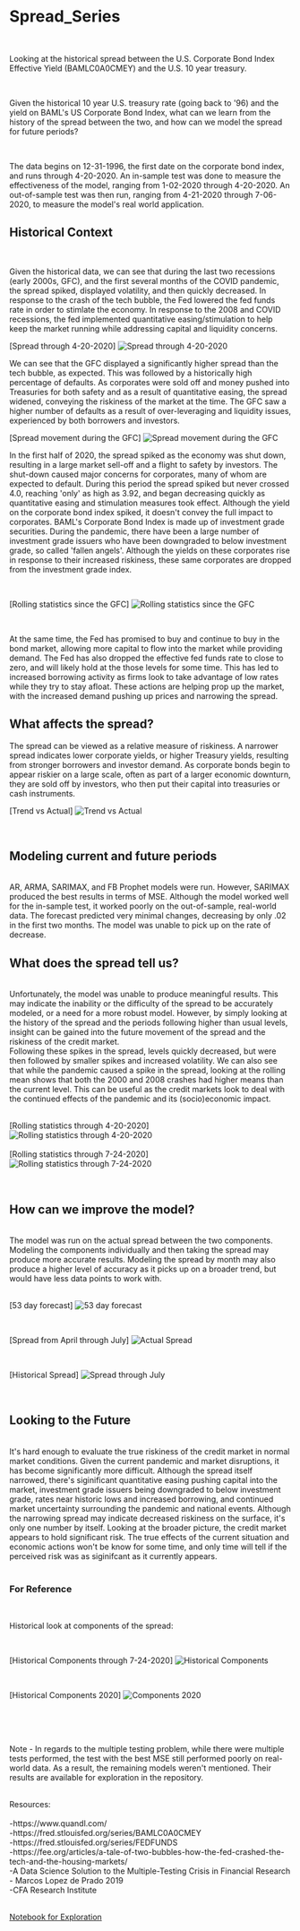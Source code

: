 # Spread_Series

<br/>

Looking at the historical spread between the U.S. Corporate Bond Index Effective Yield (BAMLC0A0CMEY) and the U.S. 10 year treasury. 

<br/>

Given the historical 10 year U.S. treasury rate (going back to '96) and the yield on BAML's US Corporate Bond Index, what can we learn from the history of the spread between the two, and how can we model the spread for future periods?

<br/>

The data begins on 12-31-1996, the first date on the corporate bond index, and runs through 4-20-2020. An in-sample test was done to measure the effectiveness of the model, ranging from 1-02-2020 through 4-20-2020. An out-of-sample test was then run, ranging from 4-21-2020 through 7-06-2020, to measure the model's real world application.

## Historical Context

<br/>

Given the historical data, we can see that during the last two recessions (early 2000s, GFC), and the first several months of the COVID pandemic, the spread spiked, displayed volatility, and then quickly decreased. In response to the crash of the tech bubble, the Fed lowered the fed funds rate in order to stimlate the economy. In response to the 2008 and COVID recessions, the fed implemented quantitative easing/stimulation to help keep the market running while addressing capital and liquidity concerns. 

[Spread through 4-20-2020]
![Spread through 4-20-2020](Images/Thru_4-20.png)

We can see that the GFC displayed a significantly higher spread than the tech bubble, as expected. This was followed by a historically high percentage of defaults. As corporates were sold off and money pushed into Treasuries for both safety and as a result of quantitative easing, the spread widened, conveying the riskiness of the market at the time. The GFC saw a higher number of defaults as a result of over-leveraging and liquidity issues, experienced by both borrowers and investors. 

[Spread movement during the GFC]
![Spread movement during the GFC](Images/GFC.png)

In the first half of 2020, the spread spiked as the economy was shut down, resulting in a large market sell-off and a flight to safety by investors. The shut-down caused major concerns for corporates, many of whom are expected to default. During this period the spread spiked but never crossed 4.0, reaching 'only' as high as 3.92, and began decreasing quickly as quantitative easing and stimulation measures took effect. Although the yield on the corporate bond index spiked, it doesn't convey the full impact to corporates. BAML's Corporate Bond Index is made up of investment grade securities. During the pandemic, there have been a large number of investment grade issuers who have been downgraded to below investment grade, so called 'fallen angels'. Although the yields on these corporates rise in response to their increased riskiness, these same corporates are dropped from the investment grade index.

<br/>

[Rolling statistics since the GFC]
![Rolling statistics since the GFC](Images/GFC_thru_Present.png)

<br/>

At the same time, the Fed has promised to buy and continue to buy in the bond market, allowing more capital to flow into the market while providing demand. The Fed has also dropped the effective fed funds rate to close to zero, and will likely hold at the those levels for some time. This has led to increased borrowing activity as firms look to take advantage of low rates while they try to stay afloat. These actions are helping prop up the market, with the increased demand pushing up prices and narrowing the spread.

## What affects the spread?

The spread can be viewed as a relative measure of riskiness. A narrower spread indicates lower corporate yields, or higher Treasury yields, resulting from stronger borrowers and investor demand. As corporate bonds begin to appear riskier on a large scale, often as part of a larger economic downturn, they are sold off by investors, who then put their capital into treasuries or cash instruments. 

[Trend vs Actual]
![Trend vs Actual](Images/Trend_v_Original.png)

<br/>

## Modeling current and future periods
<br/>
AR, ARMA, SARIMAX, and FB Prophet models were run. However, SARIMAX produced the best results in terms of MSE. Although the model worked well for the in-sample test, it worked poorly on the out-of-sample, real-world data. The forecast predicted very minimal changes, decreasing by only .02 in the first two months. The model was unable to pick up on the rate of decrease.

<br/>

## What does the spread tell us?
<br/>
Unfortunately, the model was unable to produce meaningful results. This may indicate the inability or the difficulty of the spread to be accurately modeled, or a need for a more robust model. However, by simply looking at the history of the spread and the periods following higher than usual levels, insight can be gained into the future movement of the spread and the riskiness of the credit market. 
<br/>
Following these spikes in the spread, levels quickly decreased, but were then followed by smaller spikes and increased volatility. We can also see that while the pandemic caused a spike in the spread, looking at the rolling mean shows that both the 2000 and 2008 crashes had higher means than the current level. This can be useful as the credit markets look to deal with the continued effects of the pandemic and its (socio)economic impact. 

<br/>
<br/>

[Rolling statistics through 4-20-2020]
![Rolling statistics through 4-20-2020](Images/Rolling.png)
<br/>
<br/>
[Rolling statistics through 7-24-2020]
![Rolling statistics through 7-24-2020](Images/Thru_7_24.png)

<br/>

## How can we improve the model?
<br/>
The model was run on the actual spread between the two components. Modeling the components individually and then taking the spread may produce more accurate results. Modeling the spread by month may also produce a higher level of accuracy as it picks up on a broader trend, but would have less data points to work with. 

<br/>
<br/>

[53 day forecast]
![53 day forecast](Images/53_days_out.png)

<br/>

[Spread from April through July]
![Actual Spread](Images/April_thru_July.png)

<br/>

[Historical Spread]
![Spread through July](Images/Thru_July.png)

<br/>

## Looking to the Future

<br/>
It's hard enough to evaluate the true riskiness of the credit market in normal market conditions. Given the current pandemic and market disruptions, it has become significantly more difficult. Although the spread itself narrowed, there's siginificant quantitative easing pushing capital into the market, investment grade issuers being downgraded to below investment grade, rates near historic lows and increased borrowing, and continued market uncertainty surrounding the pandemic and national events. Although the narrowing spread may indicate decreased riskiness on the surface, it's only one number by itself. Looking at the broader picture, the credit market appears to hold significant risk. The true effects of the current situation and economic actions won't be know for some time, and only time will tell if the perceived risk was as siginifcant as it currently appears.

<br/>
<br/>

### For Reference

<br/>

Historical look at components of the spread:

<br/>

[Historical Components through 7-24-2020]
![Historical Components](Images/Components.png)

<br/>

[Historical Components 2020]
![Components 2020](Images/Comps_2020.png)

<br/>
<br/>
<br/>

Note - In regards to the multiple testing problem, while there were multiple tests performed, the test with the best MSE still performed poorly on real-world data. As a result, the remaining models weren't mentioned. Their results are available for exploration in the repository.

<br/>
Resources:
<br/>
<br/>
-https://www.quandl.com/
<br/>
-https://fred.stlouisfed.org/series/BAMLC0A0CMEY
<br/>
-https://fred.stlouisfed.org/series/FEDFUNDS
<br/>
-https://fee.org/articles/a-tale-of-two-bubbles-how-the-fed-crashed-the-tech-and-the-housing-markets/
<br/>
-A Data Science Solution to the Multiple-Testing Crisis in Financial Research - Marcos Lopez de Prado 2019
<br/>
-CFA Research Institute
<br/>

<br/>

[Notebook for Exploration](https://github.com/WickedoneC/Spread_Series/blob/master/Notebooks/Final/Full_Run.ipynb)
